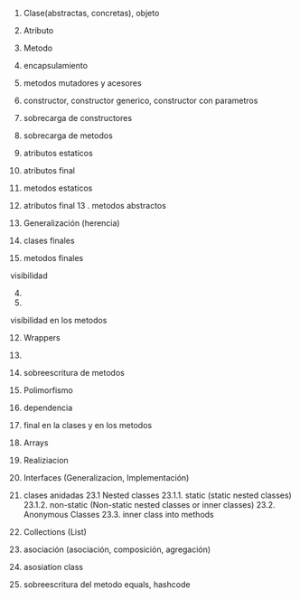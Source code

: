 1. Clase(abstractas, concretas), objeto

2. Atributo
3. Metodo
4. encapsulamiento
5. metodos mutadores y acesores
6. constructor, constructor generico, constructor con parametros
7. sobrecarga de constructores
8. sobrecarga de metodos
9. atributos estaticos
10. atributos final
11. metodos estaticos
12. atributos final
13 . metodos abstractos
14. Generalización (herencia)
15. clases finales
16. metodos finales

visibilidad






4. 
5. 



visibilidad en los metodos

12. Wrappers

14. 
15. sobreescritura de metodos
16. Polimorfismo

18. dependencia
19. final en la clases y en los metodos
20. Arrays
21. Realiziacion
22. Interfaces (Generalizacion, Implementación)
23. clases anidadas
23.1 Nested classes
23.1.1. static (static nested classes)
23.1.2. non-static (Non-static nested classes or inner classes)
23.2. Anonymous Classes
23.3. inner class into methods
24. Collections (List)
25. asociación (asociación, composición, agregación)
26. asosiation class
27. sobreescritura del metodo equals, hashcode